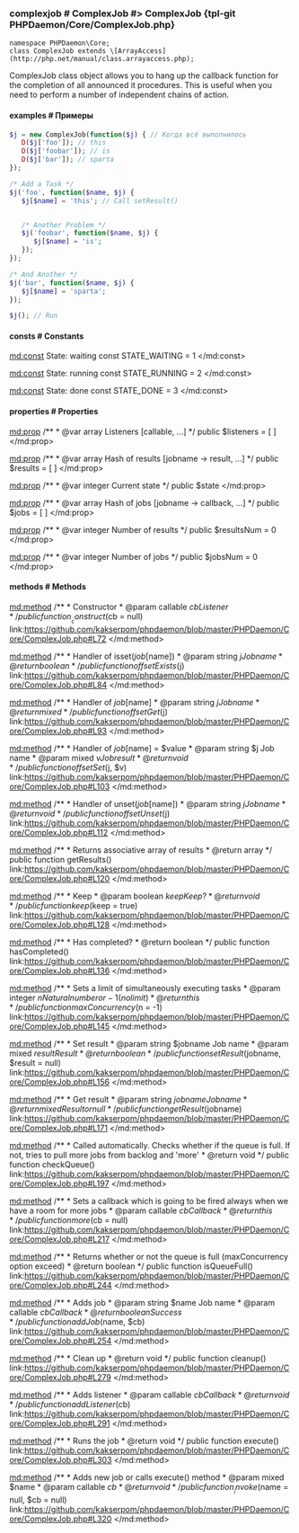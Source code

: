 ### complexjob # ComplexJob #> ComplexJob {tpl-git PHPDaemon/Core/ComplexJob.php}

```php:p
namespace PHPDaemon\Core;
class ComplexJob extends \[ArrayAccess](http://php.net/manual/class.arrayaccess.php);
```

ComplexJob class object allows you to hang up the callback function for the completion of all announced it procedures. This is useful when you need to perform a number of independent chains of action.


#### examples # Примеры

```php
$j = new ComplexJob(function($j) { // Когда всё выполнилось
   D($j['foo']); // this
   D($j['foobar']); // is
   D($j['bar']); // sparta
});

/* Add a Task */
$j('foo', function($name, $j) { 
   $j[$name] = 'this'; // Call setResult()


   /* Another Problem */
   $j('foobar', function($name, $j) { 
      $j[$name] = 'is';
   });
});

/* And Another */
$j('bar', function($name, $j) {
   $j[$name] = 'sparta';
});

$j(); // Run
```

<!-- include-namespace path="\PHPDaemon\Core\ComplexJob" level="" access="" -->
#### consts # Constants

<md:const>
State: waiting
const STATE_WAITING = 1
</md:const>

<md:const>
State: running
const STATE_RUNNING = 2
</md:const>

<md:const>
State: done
const STATE_DONE = 3
</md:const>

<div class="clearboth"></div>

#### properties # Properties

<md:prop>
/**
	 * @var array Listeners [callable, ...]
	 */
public $listeners = [ ]
</md:prop>

<md:prop>
/**
	 * @var array Hash of results [jobname -> result, ...]
	 */
public $results = [ ]
</md:prop>

<md:prop>
/**
	 * @var integer Current state
	 */
public $state
</md:prop>

<md:prop>
/**
	 * @var array Hash of jobs [jobname -> callback, ...]
	 */
public $jobs = [ ]
</md:prop>

<md:prop>
/**
	 * @var integer Number of results
	 */
public $resultsNum = 0
</md:prop>

<md:prop>
/**
	 * @var integer Number of jobs
	 */
public $jobsNum = 0
</md:prop>

<div class="clearboth"></div>

#### methods # Methods

<md:method>
/**
	 * Constructor
	 * @param callable $cb Listener
	 */
public function __construct($cb = null)
link:https://github.com/kakserpom/phpdaemon/blob/master/PHPDaemon/Core/ComplexJob.php#L72
</md:method>

<md:method>
/**
	 * Handler of isset($job[$name])
	 * @param  string $j Job name
	 * @return boolean
	 */
public function offsetExists($j)
link:https://github.com/kakserpom/phpdaemon/blob/master/PHPDaemon/Core/ComplexJob.php#L84
</md:method>

<md:method>
/**
	 * Handler of $job[$name]
	 * @param  string $j Job name
	 * @return mixed
	 */
public function offsetGet($j)
link:https://github.com/kakserpom/phpdaemon/blob/master/PHPDaemon/Core/ComplexJob.php#L93
</md:method>

<md:method>
/**
	 * Handler of $job[$name] = $value
	 * @param  string $j Job name
	 * @param  mixed  $v Job result
	 * @return void
	 */
public function offsetSet($j, $v)
link:https://github.com/kakserpom/phpdaemon/blob/master/PHPDaemon/Core/ComplexJob.php#L103
</md:method>

<md:method>
/**
	 * Handler of unset($job[$name])
	 * @param  string $j Job name
	 * @return void
	 */
public function offsetUnset($j)
link:https://github.com/kakserpom/phpdaemon/blob/master/PHPDaemon/Core/ComplexJob.php#L112
</md:method>

<md:method>
/**
	 * Returns associative array of results
	 * @return array
	 */
public function getResults()
link:https://github.com/kakserpom/phpdaemon/blob/master/PHPDaemon/Core/ComplexJob.php#L120
</md:method>

<md:method>
/**
	 * Keep
	 * @param  boolean $keep Keep?
	 * @return void
	 */
public function keep($keep = true)
link:https://github.com/kakserpom/phpdaemon/blob/master/PHPDaemon/Core/ComplexJob.php#L128
</md:method>

<md:method>
/**
	 * Has completed?
	 * @return boolean
	 */
public function hasCompleted()
link:https://github.com/kakserpom/phpdaemon/blob/master/PHPDaemon/Core/ComplexJob.php#L136
</md:method>

<md:method>
/**
	 * Sets a limit of simultaneously executing tasks
	 * @param  integer $n Natural number or -1 (no limit)
	 * @return this
	 */
public function maxConcurrency($n = -1)
link:https://github.com/kakserpom/phpdaemon/blob/master/PHPDaemon/Core/ComplexJob.php#L145
</md:method>

<md:method>
/**
	 * Set result
	 * @param  string $jobname Job name
	 * @param  mixed  $result  Result
	 * @return boolean
	 */
public function setResult($jobname, $result = null)
link:https://github.com/kakserpom/phpdaemon/blob/master/PHPDaemon/Core/ComplexJob.php#L156
</md:method>

<md:method>
/**
	 * Get result
	 * @param  string $jobname Job name
	 * @return mixed Result or null
	 */
public function getResult($jobname)
link:https://github.com/kakserpom/phpdaemon/blob/master/PHPDaemon/Core/ComplexJob.php#L171
</md:method>

<md:method>
/**
	 * Called automatically. Checks whether if the queue is full. If not, tries to pull more jobs from backlog and 'more'
	 * @return void
	 */
public function checkQueue()
link:https://github.com/kakserpom/phpdaemon/blob/master/PHPDaemon/Core/ComplexJob.php#L197
</md:method>

<md:method>
/**
	 * Sets a callback which is going to be fired always when we have a room for more jobs
	 * @param  callable $cb Callback
	 * @return this
	 */
public function more($cb = null)
link:https://github.com/kakserpom/phpdaemon/blob/master/PHPDaemon/Core/ComplexJob.php#L217
</md:method>

<md:method>
/**
	 * Returns whether or not the queue is full (maxConcurrency option exceed)
	 * @return boolean
	 */
public function isQueueFull()
link:https://github.com/kakserpom/phpdaemon/blob/master/PHPDaemon/Core/ComplexJob.php#L244
</md:method>

<md:method>
/**
	 * Adds job
	 * @param  string   $name Job name
	 * @param  callable $cb   Callback
	 * @return boolean Success
	 */
public function addJob($name, $cb)
link:https://github.com/kakserpom/phpdaemon/blob/master/PHPDaemon/Core/ComplexJob.php#L254
</md:method>

<md:method>
/**
	 * Clean up
	 * @return void
	 */
public function cleanup()
link:https://github.com/kakserpom/phpdaemon/blob/master/PHPDaemon/Core/ComplexJob.php#L279
</md:method>

<md:method>
/**
	 * Adds listener
	 * @param  callable $cb Callback
	 * @return void
	 */
public function addListener($cb)
link:https://github.com/kakserpom/phpdaemon/blob/master/PHPDaemon/Core/ComplexJob.php#L291
</md:method>

<md:method>
/**
	 * Runs the job
	 * @return void
	 */
public function execute()
link:https://github.com/kakserpom/phpdaemon/blob/master/PHPDaemon/Core/ComplexJob.php#L303
</md:method>

<md:method>
/**
	 * Adds new job or calls execute() method
	 * @param  mixed    $name
	 * @param  callable $cb
	 * @return void
	 */
public function __invoke($name = null, $cb = null)
link:https://github.com/kakserpom/phpdaemon/blob/master/PHPDaemon/Core/ComplexJob.php#L320
</md:method>

<div class="clearboth"></div>


<!--/ include-namespace -->
